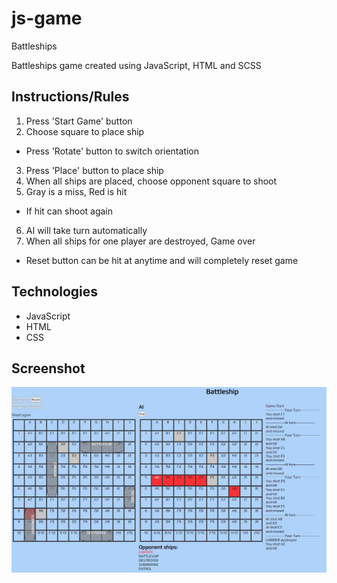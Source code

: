 # js-game

Battleships


Battleships game created using JavaScript, HTML and SCSS


## Instructions/Rules

1. Press 'Start Game' button
2. Choose square to place ship
- Press 'Rotate' button to switch orientation
3. Press 'Place' button to place ship
4. When all ships are placed, choose opponent square to shoot
5. Gray is a miss, Red is hit
- If hit can shoot again
6. AI will take turn automatically
7. When all ships for one player are destroyed, Game over


- Reset button can be hit at anytime and will completely reset game

## Technologies

- JavaScript
- HTML
- CSS

## Screenshot
![Screenshot](/screenshot/Screenshot%202022-10-03%20143527.jpg)